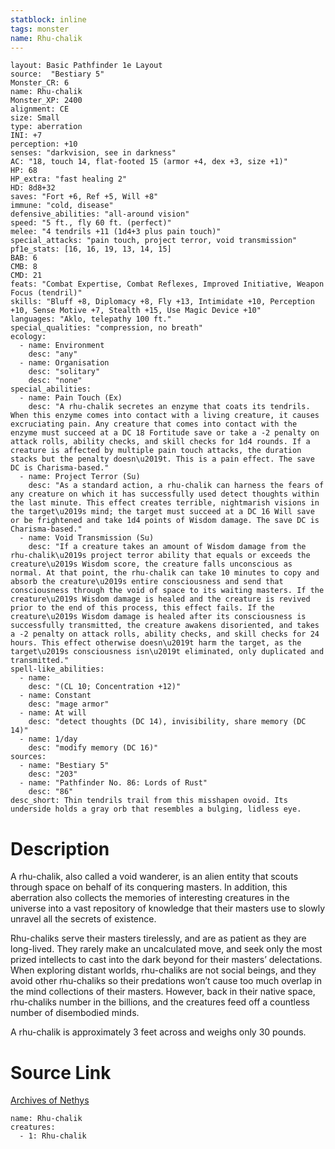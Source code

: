 ```yaml
---
statblock: inline
tags: monster
name: Rhu-chalik
---
```

```statblock
layout: Basic Pathfinder 1e Layout
source:  "Bestiary 5"
Monster_CR: 6
name: Rhu-chalik
Monster_XP: 2400
alignment: CE
size: Small
type: aberration
INI: +7
perception: +10
senses: "darkvision, see in darkness"
AC: "18, touch 14, flat-footed 15 (armor +4, dex +3, size +1)"
HP: 68
HP_extra: "fast healing 2"
HD: 8d8+32
saves: "Fort +6, Ref +5, Will +8"
immune: "cold, disease"
defensive_abilities: "all-around vision"
speed: "5 ft., fly 60 ft. (perfect)"
melee: "4 tendrils +11 (1d4+3 plus pain touch)"
special_attacks: "pain touch, project terror, void transmission"
pf1e_stats: [16, 16, 19, 13, 14, 15]
BAB: 6
CMB: 8
CMD: 21
feats: "Combat Expertise, Combat Reflexes, Improved Initiative, Weapon Focus (tendril)"
skills: "Bluff +8, Diplomacy +8, Fly +13, Intimidate +10, Perception +10, Sense Motive +7, Stealth +15, Use Magic Device +10"
languages: "Aklo, telepathy 100 ft."
special_qualities: "compression, no breath"
ecology:
  - name: Environment
    desc: "any"
  - name: Organisation
    desc: "solitary"
    desc: "none"
special_abilities:
  - name: Pain Touch (Ex)
    desc: "A rhu-chalik secretes an enzyme that coats its tendrils. When this enzyme comes into contact with a living creature, it causes excruciating pain. Any creature that comes into contact with the enzyme must succeed at a DC 18 Fortitude save or take a -2 penalty on attack rolls, ability checks, and skill checks for 1d4 rounds. If a creature is affected by multiple pain touch attacks, the duration stacks but the penalty doesn\u2019t. This is a pain effect. The save DC is Charisma-based."
  - name: Project Terror (Su)
    desc: "As a standard action, a rhu-chalik can harness the fears of any creature on which it has successfully used detect thoughts within the last minute. This effect creates terrible, nightmarish visions in the target\u2019s mind; the target must succeed at a DC 16 Will save or be frightened and take 1d4 points of Wisdom damage. The save DC is Charisma-based."
  - name: Void Transmission (Su)
    desc: "If a creature takes an amount of Wisdom damage from the rhu-chalik\u2019s project terror ability that equals or exceeds the creature\u2019s Wisdom score, the creature falls unconscious as normal. At that point, the rhu-chalik can take 10 minutes to copy and absorb the creature\u2019s entire consciousness and send that consciousness through the void of space to its waiting masters. If the creature\u2019s Wisdom damage is healed and the creature is revived prior to the end of this process, this effect fails. If the creature\u2019s Wisdom damage is healed after its consciousness is successfully transmitted, the creature awakens disoriented, and takes a -2 penalty on attack rolls, ability checks, and skill checks for 24 hours. This effect otherwise doesn\u2019t harm the target, as the target\u2019s consciousness isn\u2019t eliminated, only duplicated and transmitted."
spell-like_abilities:
  - name:
    desc: "(CL 10; Concentration +12)"
  - name: Constant
    desc: "mage armor"
  - name: At will
    desc: "detect thoughts (DC 14), invisibility, share memory (DC 14)"
  - name: 1/day
    desc: "modify memory (DC 16)"
sources:
  - name: "Bestiary 5"
    desc: "203"
  - name: "Pathfinder No. 86: Lords of Rust"
    desc: "86"
desc_short: Thin tendrils trail from this misshapen ovoid. Its underside holds a gray orb that resembles a bulging, lidless eye.
```
# Description
A rhu-chalik, also called a void wanderer, is an alien entity that scouts through space on behalf of its conquering masters. In addition, this aberration also collects the memories of interesting creatures in the universe into a vast repository of knowledge that their masters use to slowly unravel all the secrets of existence.

 Rhu-chaliks serve their masters tirelessly, and are as patient as they are long-lived. They rarely make an uncalculated move, and seek only the most prized intellects to cast into the dark beyond for their masters’ delectations. When exploring distant worlds, rhu-chaliks are not social beings, and they avoid other rhu-chaliks so their predations won’t cause too much overlap in the mind collections of their masters. However, back in their native space, rhu-chaliks number in the billions, and the creatures feed off a countless number of disembodied minds.

 A rhu-chalik is approximately 3 feet across and weighs only 30 pounds.
# Source Link
[Archives of Nethys](https://aonprd.com/MonsterDisplay.aspx?ItemName=Rhu-chalik)
```encounter-table
name: Rhu-chalik
creatures:
  - 1: Rhu-chalik
```
